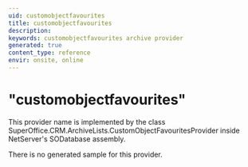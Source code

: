 ```yaml
---
uid: customobjectfavourites
title: customobjectfavourites
description: 
keywords: customobjectfavourites archive provider
generated: true
content_type: reference
envir: onsite, online
---
```


# "customobjectfavourites"

This provider name is implemented by the class <see cref="T:SuperOffice.CRM.ArchiveLists.CustomObjectFavouritesProvider">SuperOffice.CRM.ArchiveLists.CustomObjectFavouritesProvider</see> inside NetServer's SODatabase assembly.

There is no generated sample for this provider.

